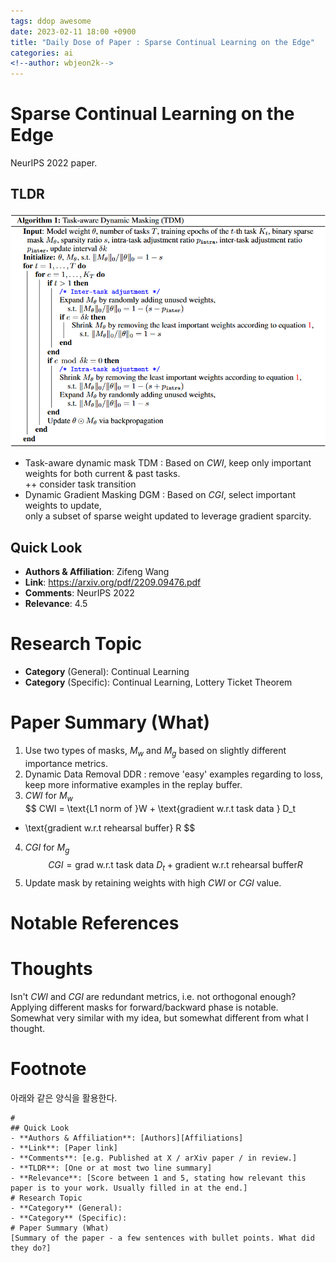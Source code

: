 ```yaml
---
tags: ddop awesome
date: 2023-02-11 18:00 +0900
title: "Daily Dose of Paper : Sparse Continual Learning on the Edge"
categories: ai
<!--author: wbjeon2k-->
---
```


# Sparse Continual Learning on the Edge

NeurIPS 2022 paper.

## **TLDR**

![sparclalgo](/images/sparcl/sparclalgo.png)  
- Task-aware dynamic mask TDM :
  Based on $CWI$, keep only important weights for both current & past tasks.  
  ++ consider task transition  
- Dynamic Gradient Masking DGM :
  Based on $CGI$, select important weights to update,  
  only a subset of sparse weight updated to leverage gradient sparcity.

## Quick Look

- **Authors & Affiliation**: Zifeng Wang  
- **Link**: <https://arxiv.org/pdf/2209.09476.pdf>  
- **Comments**: NeurIPS 2022  
- **Relevance**: 4.5  

# Research Topic

- **Category** (General): Continual Learning
- **Category** (Specific): Continual Learning, Lottery Ticket Theorem

# Paper Summary (What)
 
1. Use two types of masks, $M_w$ and $M_g$ based on slightly different importance metrics.
2. Dynamic Data Removal DDR : remove 'easy' examples regarding to loss,  
keep more informative examples in the replay buffer.
3. $CWI$ for $M_w$  
$$
CWI = \text{L1 norm of }W + \text{gradient w.r.t task data } D_t
+ \text{gradient w.r.t rehearsal buffer} R
$$  
4. $CGI$ for $M_g$  
$$
CGI = \text{grad w.r.t task data }D_t + \text{gradient w.r.t rehearsal buffer} R
$$  
5. Update mask by retaining weights with high $CWI$ or $CGI$ value.

# Notable References

# Thoughts

Isn't $CWI$ and $CGI$ are redundant metrics, i.e. not orthogonal enough?  
Applying different masks for forward/backward phase is notable.  
Somewhat very similar with my idea, but somewhat different from what I thought.

# Footnote
아래와 같은 양식을 활용한다.  

```text
# 
## Quick Look
- **Authors & Affiliation**: [Authors][Affiliations]
- **Link**: [Paper link]
- **Comments**: [e.g. Published at X / arXiv paper / in review.]
- **TLDR**: [One or at most two line summary]
- **Relevance**: [Score between 1 and 5, stating how relevant this paper is to your work. Usually filled in at the end.]
# Research Topic
- **Category** (General):
- **Category** (Specific):
# Paper Summary (What)
[Summary of the paper - a few sentences with bullet points. What did they do?]
```
